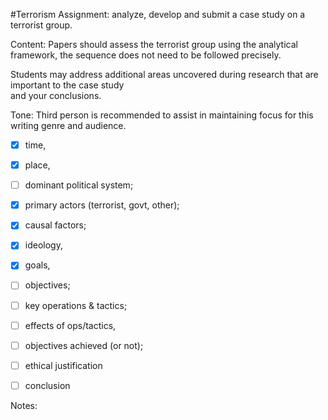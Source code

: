 #Terrorism
Assignment:  analyze, develop and submit a case study on a terrorist group. 

Content: Papers should assess the terrorist group using the analytical framework, the sequence does not need to be followed precisely.  

Students may address additional areas uncovered during research that are important to the case study  
and your conclusions.  

Tone: Third person is recommended to assist in maintaining focus for this writing genre and audience.  

- [x] time, 
- [x] place,  
- [ ] dominant political system; 
- [x] primary actors (terrorist, govt, other); 
- [x] causal factors; 
- [x] ideology,  
- [x] goals, 
- [ ] objectives; 
- [ ] key operations & tactics;  
- [ ] effects of ops/tactics,  
- [ ] objectives achieved (or not); 
- [ ] ethical justification
- [ ] conclusion


Notes: 
